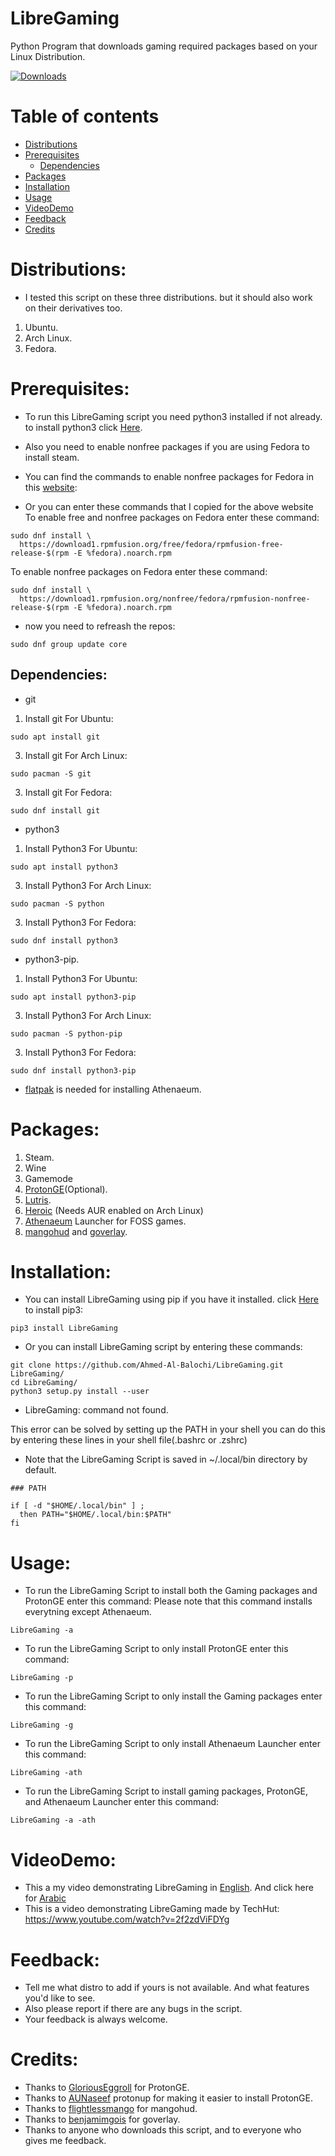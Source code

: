 # LibreGaming
Python Program that downloads gaming required packages based on your Linux Distribution.

[![Downloads](https://static.pepy.tech/personalized-badge/libregaming?period=total&units=international_system&left_color=black&right_color=brightgreen&left_text=Downloads)](https://pepy.tech/project/libregaming)

Table of contents
=================

 - [Distributions](#Distributions)
 - [Prerequisites](#Prerequisites)
     - [Dependencies](#Dependencies)
 - [Packages](#Packages)
 - [Installation](#Installation)
 - [Usage](#Usage)
 - [VideoDemo](#VideoDemo)
 - [Feedback](#Feedback)
 - [Credits](#Credits)


# Distributions:
* I tested this script on these three distributions. but it should also work on their derivatives too.
1. Ubuntu.
2. Arch Linux.
3. Fedora.

# Prerequisites:
* To run this LibreGaming script you need python3 installed if not already. to install python3 click [Here](https://github.com/Ahmed-Al-Balochi/LibreGaming#dependencies).
* Also you need to enable nonfree packages if you are using Fedora to install steam.
* You can find the commands to enable nonfree packages for Fedora in this [website](https://docs.fedoraproject.org/en-US/quick-docs/setup_rpmfusion/#proc_enabling-the-rpmfusion-repositories-using-command-line-utilities_enabling-the-rpmfusion-repositories):

* Or you can enter these commands that I copied for the above website
To enable free and nonfree packages on Fedora enter these command:
```
sudo dnf install \
  https://download1.rpmfusion.org/free/fedora/rpmfusion-free-release-$(rpm -E %fedora).noarch.rpm
```
To enable nonfree packages on Fedora enter these command:
```
sudo dnf install \
  https://download1.rpmfusion.org/nonfree/fedora/rpmfusion-nonfree-release-$(rpm -E %fedora).noarch.rpm
```
* now you need to refreash the repos:
```
sudo dnf group update core
```
## Dependencies:
* git
1. Install git For Ubuntu:
```
sudo apt install git
```
3. Install git For Arch Linux:
```
sudo pacman -S git
```
3. Install git For Fedora:
```
sudo dnf install git
```

* python3
1. Install Python3 For Ubuntu:
```
sudo apt install python3
```
3. Install Python3 For Arch Linux:
```
sudo pacman -S python
```
3. Install Python3 For Fedora:
```
sudo dnf install python3
```

* python3-pip.
1. Install Python3 For Ubuntu:
```
sudo apt install python3-pip
```
3. Install Python3 For Arch Linux:
```
sudo pacman -S python-pip
```
3. Install Python3 For Fedora:
```
sudo dnf install python3-pip
```

* [flatpak](https://flatpak.org/setup/) is needed for installing Athenaeum.

# Packages:
1. Steam.
2. Wine
3. Gamemode
4. [ProtonGE](https://github.com/GloriousEggroll/proton-ge-custom)(Optional).
5. [Lutris](https://github.com/lutris/lutris.git).
6. [Heroic](https://github.com/Heroic-Games-Launcher/HeroicGamesLauncher.git) (Needs AUR enabled on Arch Linux)
7. [Athenaeum](https://gitlab.com/librebob/athenaeum.git) Launcher for FOSS games.
8. [mangohud](https://github.com/flightlessmango/MangoHud.git) and [goverlay](https://github.com/benjamimgois/goverlay.git).

# Installation:
* You can install LibreGaming using pip if you have it installed. click [Here](https://github.com/Ahmed-Al-Balochi/LibreGaming#dependencies) to install pip3:
```
pip3 install LibreGaming
```
* Or you can install LibreGaming script by entering these commands:
```
git clone https://github.com/Ahmed-Al-Balochi/LibreGaming.git LibreGaming/ 
cd LibreGaming/
python3 setup.py install --user

```
* LibreGaming: command not found. 

This error can be solved by setting up the PATH in your shell you can do this by entering these lines in your shell file(.bashrc or .zshrc)
* Note that the LibreGaming Script is saved in ~/.local/bin directory by default.
```
### PATH

if [ -d "$HOME/.local/bin" ] ;
  then PATH="$HOME/.local/bin:$PATH"
fi
```

# Usage:
* To run the LibreGaming Script to install both the Gaming packages and ProtonGE enter this command:
Please note that this command installs everytning except Athenaeum.
```
LibreGaming -a
```
* To run the LibreGaming Script to only install ProtonGE enter this command:
```
LibreGaming -p
```
* To run the LibreGaming Script to only install the Gaming packages enter this command:
```
LibreGaming -g
```
* To run the LibreGaming Script to only install Athenaeum Launcher enter this command:
```
LibreGaming -ath
```
* To run the LibreGaming Script to install gaming packages, ProtonGE, and Athenaeum Launcher enter this command:
```
LibreGaming -a -ath
```

# VideoDemo:
* This a my video demonstrating LibreGaming in [English](https://www.youtube.com/watch?v=F9GP5Et12qo). And click here for [Arabic](https://www.youtube.com/watch?v=QI8Ai8BTMwo)
* This is a video demonstrating LibreGaming made by TechHut:
https://www.youtube.com/watch?v=2f2zdViFDYg

# Feedback:
* Tell me what distro to add if yours is not available. And what features you'd like to see.
* Also please report if there are any bugs in the script.
* Your feedback is always welcome.

# Credits:
* Thanks to [GloriousEggroll](https://github.com/GloriousEggroll/) for ProtonGE.
* Thanks to [AUNaseef](https://github.com/AUNaseef/) protonup for making it easier to install ProtonGE.
* Thanks to [flightlessmango](https://github.com/flightlessmango/) for mangohud.
* Thanks to [benjamimgois](https://github.com/benjamimgois/) for goverlay.
* Thanks to anyone who downloads this script, and to everyone who gives me feedback.  
